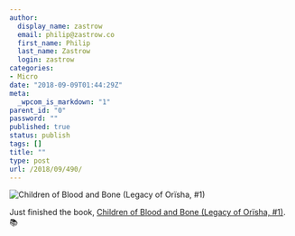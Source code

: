```yaml
---
author:
  display_name: zastrow
  email: philip@zastrow.co
  first_name: Philip
  last_name: Zastrow
  login: zastrow
categories:
- Micro
date: "2018-09-09T01:44:29Z"
meta:
  _wpcom_is_markdown: "1"
parent_id: "0"
password: ""
published: true
status: publish
tags: []
title: ""
type: post
url: /2018/09/490/
---
```

<p><img src="{{ site.baseurl }}/assets/2018/09/image-69.jpg" alt="Children of Blood and Bone (Legacy of Orïsha, #1)" /></p>
<p>Just finished the book, <a href="https://www.goodreads.com/review/show/2320691974?utm_medium=api&amp;utm_source=rss">Children of Blood and Bone (Legacy of Orïsha, #1)</a>. 📚</p>

